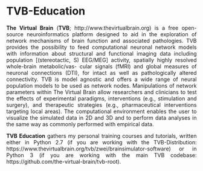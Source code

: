 # TVB-Education

<p align="justify"><b>The Virtual Brain</b> (<b>TVB</b>; <href>http://www.thevirtualbrain.org)</href> is a free open-source neuroinformatics platform designed to aid in the exploration of network mechanisms of brain function and associated pathologies. TVB provides the possibility to feed computational neuronal network models with information about structural and functional imaging data including population [(stereotactic, S) EEG/MEG] activity, spatially highly resolved whole-brain metabolic/vas- cular signals (fMRI) and global measures of neuronal connections (DTI), for intact as well as pathologically altered connectivity. TVB is model agnostic and offers a wide range of neural population models to be used as network nodes. Manipulations of network parameters within The Virtual Brain allow researchers and clinicians to test the effects of experimental paradigms, interventions (e.g., stimulation and surgery), and therapeutic strategies (e.g., pharmaceutical interventions targeting local areas). The computational environment enables the user to visualize the simulated data in 2D and 3D and to perform data analyses in the same way as commonly performed with empirical data.</p> 

<p align="justify"><b>TVB Education</b> gathers my personal training courses and tutorials, written either in Python 2.7 (if you are working with the TVB-Distribution: <href>https://www.thevirtualbrain.org/tvb/zwei/brainsimulator-software</href>) or in Python 3 (if you are working with the main TVB codebase: <href>https://github.com/the-virtual-brain/tvb-root</href>).
